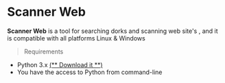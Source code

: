 <!-- Version 1.3 -->
# Scanner Web
**Scanner Web** is a tool for searching dorks and scanning web site's , and it is compatible with all platforms Linux & Windows

> Requirements 
* Python 3.x [(** Download it **)](https://www.python.org/downloads/release/python-352/)
* You have the access to Python from command-line
